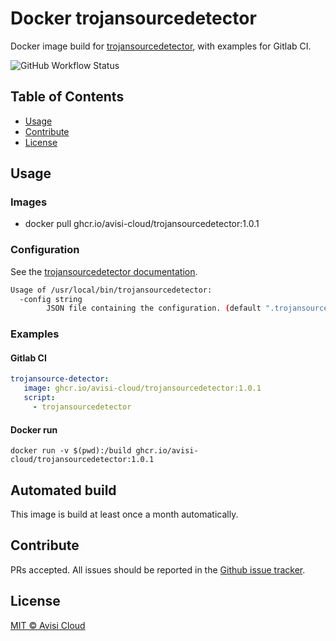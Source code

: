 # Docker trojansourcedetector

Docker image build for [trojansourcedetector](https://github.com/haveyoudebuggedit/trojansourcedetector), with examples for Gitlab CI.

![GitHub Workflow Status](https://img.shields.io/github/workflow/status/avisi-cloud/trojansourcedetector-ci/release)

## Table of Contents

- [Usage](#usage)
- [Contribute](#contribute)
- [License](#license)

## Usage

### Images

- docker pull ghcr.io/avisi-cloud/trojansourcedetector:1.0.1

### Configuration

See the [trojansourcedetector documentation](https://github.com/haveyoudebuggedit/trojansourcedetector).

```bash
Usage of /usr/local/bin/trojansourcedetector:
  -config string
        JSON file containing the configuration. (default ".trojansourcedetector.json")
```

### Examples

#### Gitlab CI

```yaml
trojansource-detector:
   image: ghcr.io/avisi-cloud/trojansourcedetector:1.0.1
   script:
     - trojansourcedetector
```

#### Docker run

```shell
docker run -v $(pwd):/build ghcr.io/avisi-cloud/trojansourcedetector:1.0.1 
```

## Automated build

This image is build at least once a month automatically.

## Contribute

PRs accepted. All issues should be reported in the [Github issue tracker](https://github.com/avisi-cloud/trojansourcedetector-ci/issues).

## License

[MIT © Avisi Cloud](LICENSE)

